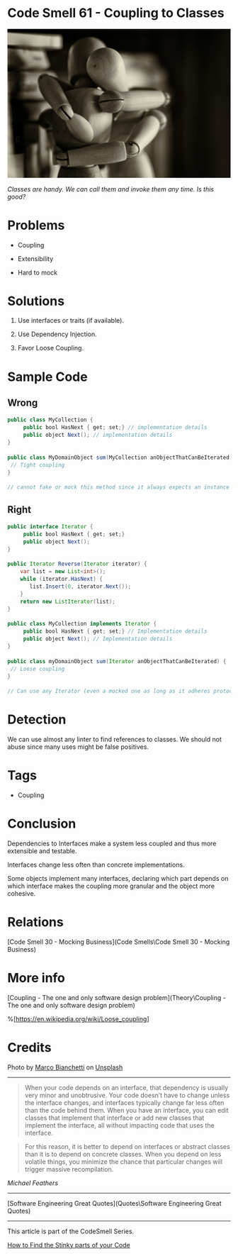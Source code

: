 # Code Smell 61 - Coupling to Classes

![Code Smell 61 - Coupling to Classes](marco-bianchetti-vzFTmxTl0DQ-unsplash.jpg)

*Classes are handy. We can call them and invoke them any time. Is this good?*

# Problems

- Coupling

- Extensibility

- Hard to mock

# Solutions

1. Use interfaces or traits (if available).

2. Use Dependency Injection.

3. Favor Loose Coupling.

# Sample Code

## Wrong

[Gist Url]: # (https://gist.github.com/mcsee/e805e3d4540de21d6c1c3ff0341aac5a)
```java
public class MyCollection { 
     public bool HasNext { get; set;} // implementation details
     public object Next(); // implementation details
}

public class MyDomainObject sum(MyCollection anObjectThatCanBeIterated) {
 // Tight coupling
}

// cannot fake or mock this method since it always expects an instance of MyCollection
```

## Right

[Gist Url]: # (https://gist.github.com/mcsee/0358951abbf771f2b63a3ae6833ea210)
```java
public interface Iterator { 
     public bool HasNext { get; set;}
     public object Next();
}

public Iterator Reverse(Iterator iterator) {
    var list = new List<int>();
    while (iterator.HasNext) {
       list.Insert(0, iterator.Next());
    }
    return new ListIterator(list);
}

public class MyCollection implements Iterator { 
     public bool HasNext { get; set;} // Implementation details
     public object Next(); // Implementation details
}

public class myDomainObject sum(Iterator anObjectThatCanBeIterated) {
 // Loose coupling
}

// Can use any Iterator (even a mocked one as long as it adheres protocol)
```

# Detection

We can use almost any linter to find references to classes. We should not abuse since many uses might be false positives.

# Tags

- Coupling

# Conclusion

Dependencies to Interfaces make a system less coupled and thus more extensible and testable.

Interfaces change less often than concrete implementations.

Some objects implement many interfaces, declaring which part depends on which interface makes the coupling more granular and the object more cohesive. 

# Relations

[Code Smell 30 - Mocking Business](Code Smells\Code Smell 30 - Mocking Business)

# More info

[Coupling - The one and only software design problem](Theory\Coupling - The one and only software design problem) 

%[https://en.wikipedia.org/wiki/Loose_coupling]

# Credits

Photo by [Marco Bianchetti](https://unsplash.com/@marcobian) on [Unsplash](https://unsplash.com/s/photos/hug)

* * *

> When your code depends on an interface, that dependency is usually very minor and unobtrusive. Your code doesn’t have to change unless the interface changes, and interfaces typically change far less often than the code behind them. When you have an interface, you can edit classes that implement that interface or add new classes that implement the interface, all without impacting code that uses the interface.

> For this reason, it is better to depend on interfaces or abstract classes than it is to depend on concrete classes. When you depend on less volatile things, you minimize the chance that particular changes will trigger massive recompilation.

_Michael Feathers_
 
* * *
 
[Software Engineering Great Quotes](Quotes\Software Engineering Great Quotes)

* * *

This article is part of the CodeSmell Series.

[How to Find the Stinky parts of your Code]()